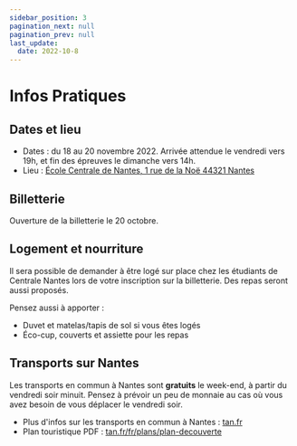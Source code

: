 ```yaml
---
sidebar_position: 3
pagination_next: null
pagination_prev: null
last_update:
  date: 2022-10-8
---
```


# Infos Pratiques

## Dates et lieu

* Dates : du 18 au 20 novembre 2022. Arrivée attendue le vendredi vers 19h, et fin des épreuves le dimanche vers 14h.
* Lieu : [École Centrale de Nantes, 1 rue de la Noë 44321 Nantes](https://goo.gl/maps/g6VtFMzKGTmGTCto9)

## Billetterie

Ouverture de la billetterie le 20 octobre.

## Logement et nourriture

Il sera possible de demander à être logé sur place chez les étudiants de Centrale Nantes lors de votre inscription sur la billetterie. Des repas seront aussi proposés.

Pensez aussi à apporter :
* Duvet et matelas/tapis de sol si vous êtes logés
* Éco-cup, couverts et assiette pour les repas

## Transports sur Nantes

Les transports en commun à Nantes sont **gratuits** le week-end, à partir du vendredi soir minuit. Pensez à prévoir un peu de monnaie au cas où vous avez besoin de vous déplacer le vendredi soir.

* Plus d'infos sur les transports en commun à Nantes : [tan.fr](https://www.tan.fr/)
* Plan touristique PDF : [tan.fr/fr/plans/plan-decouverte](https://www.tan.fr/fr/plans/plan-decouverte)